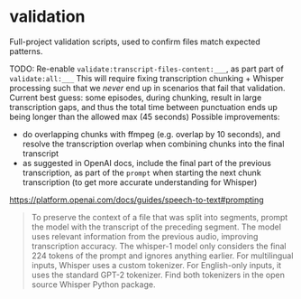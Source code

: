 # validation

Full-project validation scripts, used to confirm files match expected patterns.


TODO: Re-enable `validate:transcript-files-content:___`, as part part of `validate:all:___`
This will require fixing transcription chunking + Whisper processing such that we _never_ end up in scenarios that fail that validation.
Current best guess: some episodes, during chunking, result in large transcription gaps, and thus the total time between punctuation ends up being longer than the allowed max (45 seconds)
Possible improvements:
 - do overlapping chunks with ffmpeg (e.g. overlap by 10 seconds), and resolve the transcription overlap when combining chunks into the final transcript
 - as suggested in OpenAI docs, include the final part of the previous transcription, as part of the `prompt` when starting the next chunk transcription (to get more accurate understanding for Whisper)


https://platform.openai.com/docs/guides/speech-to-text#prompting

 > To preserve the context of a file that was split into segments, prompt the model with the transcript of the preceding segment. The model uses relevant information from the previous audio, improving transcription accuracy. The whisper-1 model only considers the final 224 tokens of the prompt and ignores anything earlier. For multilingual inputs, Whisper uses a custom tokenizer. For English-only inputs, it uses the standard GPT-2 tokenizer. Find both tokenizers in the open source Whisper Python package.